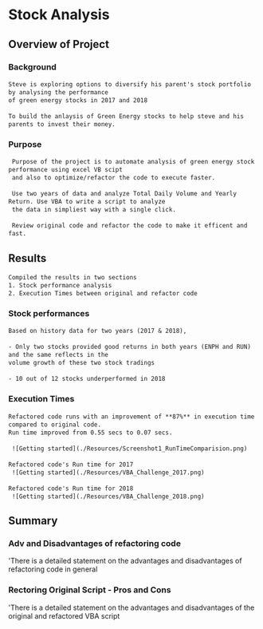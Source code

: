 # Stock Analysis

## Overview of Project

### Background

    Steve is exploring options to diversify his parent's stock portfolio by analysing the performance 
    of green energy stocks in 2017 and 2018

    To build the anlaysis of Green Energy stocks to help steve and his parents to invest their money.
     
### Purpose

     Purpose of the project is to automate analysis of green energy stock performance using excel VB scipt 
     and also to optimize/refactor the code to execute faster.
     
     Use two years of data and analyze Total Daily Volume and Yearly Return. Use VBA to write a script to analyze 
     the data in simpliest way with a single click.

     Review original code and refactor the code to make it efficent and fast.

## Results

    Compiled the results in two sections 
    1. Stock performance analysis
    2. Execution Times between original and refactor code

### Stock performances

    Based on history data for two years (2017 & 2018),

    - Only two stocks provided good returns in both years (ENPH and RUN) and the same reflects in the 
    volume growth of these two stock tradings

    - 10 out of 12 stocks underperformed in 2018

### Execution Times
    
    Refactored code runs with an improvement of **87%** in execution time compared to original code. 
    Run time improved from 0.55 secs to 0.07 secs.
   
     ![Getting started](./Resources/Screenshot1_RunTimeComparision.png)

    Refactored code's Run time for 2017 
     ![Getting started](./Resources/VBA_Challenge_2017.png)

    Refactored code's Run time for 2018 
     ![Getting started](./Resources/VBA_Challenge_2018.png)

## Summary

### Adv and Disadvantages of refactoring code
'There is a detailed statement on the advantages and disadvantages of refactoring code in general


### Rectoring Original Script - Pros and Cons
'There is a detailed statement on the advantages and disadvantages of the original and refactored VBA script 

